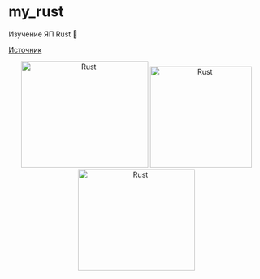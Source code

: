 # my_rust

Изучение ЯП Rust 🦀

[Источник](https://tourofrust.com/TOC_ru.html)

<div align="center">
<img src="https://ucarecdn.com/0a06dee8-6d8f-4b05-b7c2-156960af2277/" title="Rust" alt="Rust" width="250" height="210">
<img src="https://github.com/tatvladna/devicon/blob/master/icons/rust/rust-original.svg" title="Rust" alt="Rust" width="200" height="200">
<img src="https://twosixtech.com/wp-content/uploads/rustacean-cpp.png" title="Rust" alt="Rust" width="230" height="200">
<div>